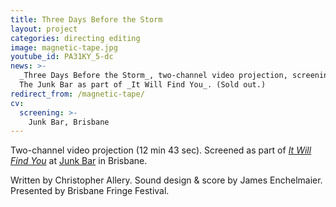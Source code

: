 ```yaml
---
title: Three Days Before the Storm
layout: project
categories: directing editing
image: magnetic-tape.jpg
youtube_id: PA31KY_5-dc
news: >-
  _Three Days Before the Storm_, two-channel video projection, screening at
  The Junk Bar as part of _It Will Find You_. (Sold out.)
redirect_from: /magnetic-tape/
cv:
  screening: >-
    Junk Bar, Brisbane
---
```


Two-channel video projection (12 min 43 sec). Screened as part of
[_It Will Find You_][tix] at [Junk Bar][] in Brisbane.

Written by Christopher Allery. Sound design & score by James Enchelmaier. Presented by Brisbane
Fringe Festival.

[tix]: http://www.stickytickets.com.au/28425
[junk bar]: http://www.thejunkbar.com.au/

